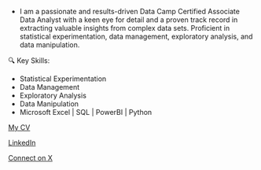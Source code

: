 - I am a passionate and results-driven Data Camp Certified Associate Data Analyst with a keen eye for detail and a proven track record in extracting valuable insights from complex data sets. Proficient in statistical experimentation, data management, exploratory analysis, and data manipulation.

🔍 Key Skills:
- Statistical Experimentation
- Data Management
- Exploratory Analysis
- Data Manipulation
- Microsoft Excel | SQL | PowerBI | Python

<!---
Adesugba1/Adesugba1 is a ✨ special ✨ repository because its `README.md` (this file) appears on your GitHub profile.
You can click the Preview link to take a look at your changes.
--->
[My CV](https://drive.google.com/file/d/1EsuUdhYslou7FOoz67qOu3rncn0DLsgj/view?usp=drivesdk)

[LinkedIn](http://www.linkedin.com/in/adesugbajerome)

[Connect on X](http://www.x.com/JeromeFAJi)